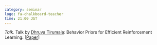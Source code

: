 ```yaml
---
category: seminar
logo: fa-chalkboard-teacher
time: 21:00 JST
---
```


*Talk*. Talk by [Dhruva Tirumala](https://scholar.google.com/citations?user=q-06TwoAAAAJ&hl=en): Behavior Priors for Efficient Reinforcement Learning. [[Paper](https://arxiv.org/abs/2010.14274)]
